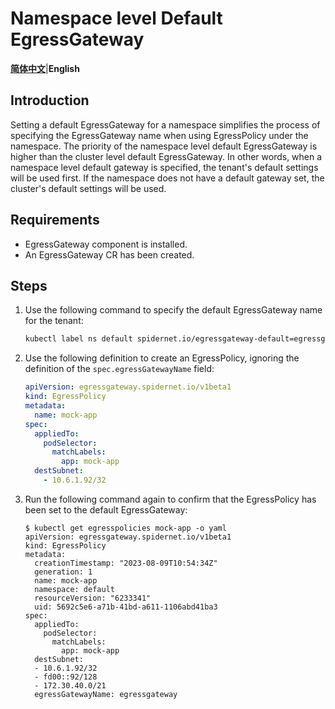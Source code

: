 # Namespace level Default EgressGateway

[**简体中文**](./NamespaceDefaultEgressGateway.zh.md)|**English**

## Introduction

Setting a default EgressGateway for a namespace simplifies the process of specifying the EgressGateway name when using EgressPolicy under the namespace. The priority of the namespace level default EgressGateway is higher than the cluster level default EgressGateway. In other words, when a namespace level default gateway is specified, the tenant's default settings will be used first. If the namespace does not have a default gateway set, the cluster's default settings will be used.

## Requirements

- EgressGateway component is installed.
- An EgressGateway CR has been created.

## Steps

1. Use the following command to specify the default EgressGateway name for the tenant:

    ```bash
    kubectl label ns default spidernet.io/egressgateway-default=egressgateway
    ```

2. Use the following definition to create an EgressPolicy, ignoring the definition of the `spec.egressGatewayName` field:

    ```yaml
    apiVersion: egressgateway.spidernet.io/v1beta1
    kind: EgressPolicy
    metadata:
      name: mock-app
    spec:
      appliedTo:
        podSelector:
          matchLabels:
            app: mock-app
      destSubnet:
        - 10.6.1.92/32
    ```

3. Run the following command again to confirm that the EgressPolicy has been set to the default EgressGateway:

    ```shell
    $ kubectl get egresspolicies mock-app -o yaml
    apiVersion: egressgateway.spidernet.io/v1beta1
    kind: EgressPolicy
    metadata:
      creationTimestamp: "2023-08-09T10:54:34Z"
      generation: 1
      name: mock-app
      namespace: default
      resourceVersion: "6233341"
      uid: 5692c5e6-a71b-41bd-a611-1106abd41ba3
    spec:
      appliedTo:
        podSelector:
          matchLabels:
            app: mock-app
      destSubnet:
      - 10.6.1.92/32
      - fd00::92/128
      - 172.30.40.0/21
      egressGatewayName: egressgateway
    ```